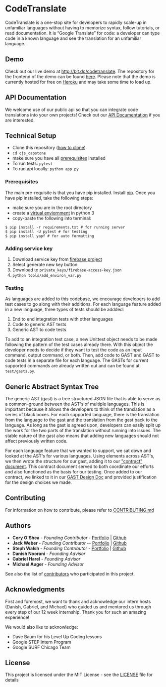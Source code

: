 
# CodeTranslate

CodeTranslate is a one-stop site for developers to rapidly scale-up in unfamiliar languages without having to memorize syntax, follow tutorials, or read documentation. It is “Google Translate” for code: a developer can type code in a known language and see the translation for an unfamiliar language. 


## Demo
Check out our live demo at http://bit.do/codetranslate. The repository for the frontend of the demo can be found [here](https://github.com/cjoshea9/cjs_capstone_frontend). Please note that the demo is currently hosted for free on [Heroku](https://www.heroku.com/) and may take some time to load up.

## API Documentation
We welcome use of our public api so that you can integrate code translations into your own projects! Check out our [API Documentation](https://app.swaggerhub.com/apis-docs/jackdavidweber/CodeTranslate/1.0.0#/developers/translate) if you are interested.

## Technical Setup

- Clone this repository ([how to clone](https://docs.github.com/en/enterprise/2.13/user/articles/cloning-a-repository))
- `cd cjs_capstone`
- make sure you have all [prerequisites](#Prerequisites) installed
- To run tests: `pytest`
- To run api locally: `python app.py`

### Prerequisites

The main pre-requisite is that you have pip installed. Install [pip](https://pypi.org/project/pip/). Once you have pip installed, take the following steps:

- make sure you are in the root directory
- create a [virtual enviornment](https://docs.python.org/3/library/venv.html) in python 3
- copy-paste the following into terminal:

```
$ pip install -r requirements.txt # for running server
$ pip install -U pytest # for testing
$ pip install yapf # for auto formatting
```
### Adding service key 
1) Download service key from [firebase project](https://console.firebase.google.com/project/codetranslate-feedback/settings/serviceaccounts/adminsdk)
2) Select generate new key button
3) Download to `private_keys/firebase-access-key.json`
4) `python tools/add_environ_var.py` 

### Testing 
As languages are added to this codebase, we encourage developers to add test cases to go along with their additions. For each language feature added in a new language, three types of tests should be addded:

1) End to end integration tests with other languages
2) Code to generic AST tests
3) Generic AST to code tests

To add to an integration test case, a new Unittest object needs to be made following the pattern of the test cases already there. With this object the developer needs to decide if they want to test the code as an input command, output command, or both. Then, add code to GAST and GAST to code tests in a separate file for each language. The GASTs for current supported commands are already written out and can be found at `test/gasts.py`.

## Generic Abstract Syntax Tree
The generic AST (gast) is a tree structured JSON file that is able to serve as a common-ground between the AST's of multiple languages. This is important because it allows the developers to think of the translation as a series of black boxes. For each supported language, there is the translation from the language to the gast and the translation from the gast back to the language. As long as the gast is agreed upon, developers can easily split up the work for the two parts of the translation without running into issues. The stable nature of the gast also means that adding new languages should not affect previously written code.

For each language feature that we wanted to support, we sat down and looked at the AST's for various languages. Using elements across AST's, we then wrote the structure for our gast, adding it to our ["contract" document](https://docs.google.com/document/d/1Ycs8fz0tgYBZrnu2EKR8XvO3nq_6eW5jSDmBKLl37Mo/edit#heading=h.x9snb54sjlu9). This contract document served to both coordinate our efforts and also functioned as the basis for our testing. Once added to our contract, we linked to it in our [GAST Design Doc](https://docs.google.com/document/d/1Q736_paA7if0MukSqXD95lcoi7PhOFF-0eg8dnEqEPk/edit?usp=sharing) and provided justification for the design choices we made.


## Contributing
For information on how to contribute, please refer to [CONTRIBUTING.md](CONTRIBUTING.md)


## Authors

* **Cory O'Shea** - *Founding Contributor* - [Portfolio](https://cjoshea-step-2020.appspot.com/) | [Github](https://github.com/cjoshea9)
* **Jack Weber** - *Founding Contributor* -- [Portfolio](https://jackdavidweber.github.io/) | [Github](https://github.com/jackdavidweber)
* **Steph Walsh** - *Founding Contributor* - [Portfolio](https://stephwalsh-step-2020.appspot.com/) | [Github](https://github.com/swalsh15)
* **Danish Noorani** - *Founding Advisor*
* **Gabriel Harel** - *Founding Advisor*
* **Michael Auger** - *Founding Advisor*

See also the list of [contributors](https://github.com/jackdavidweber/cjs_capstone/graphs/contributors) who participated in this project.


## Acknowledgments

First and foremost, we want to thank and acknowledge our intern hosts (Danish, Gabriel, and Michael) who guided us and mentored us through every step of our 12 week internship. Thank you for such an amazing experience!

We would also like to acknowledge:
* Dave Baum for his Level Up Coding lessons
* Google STEP Intern Program
* Google SURF Chicago Team 

## License

This project is licensed under the MIT License - see the [LICENSE](LICENSE) file for details


